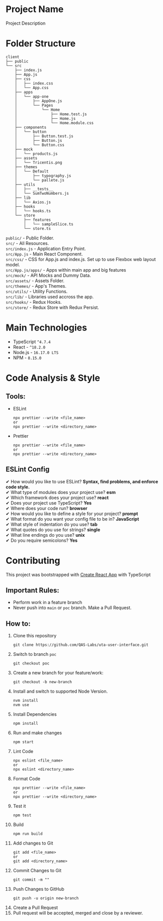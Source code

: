 # Project Name

Project Description

# Folder Structure

```
client
├── public
└── src
    ├── index.js
    ├── App.js
    ├── css
    │   ├── index.css
    │   └── App.css
    ├── apps
    │   └── app-one
    │       ├── AppOne.js
    │       └── Pages
    │           └── Home
    │               ├── Home.test.js
    │               ├── Home.js
    │               └── Home.module.css
    ├── components
    │   └── button
    │       ├── Button.test.js
    │       ├── Button.js
    │       └── Button.css
    ├── mock
    │   └── products.js
    ├── assets
    │   └── Tricentis.png
    ├── themes
    │   └── Default
    │       ├── typography.js
    │       └── pallete.js
    ├── utils
    │   ├── __tests__
    │   └── SumTwoNumbers.js
    ├── lib
    │   └── Axios.js
    ├── hooks
    │   └── hooks.ts
    └── store
        ├── features
        │   └── sampleSlice.ts
        └── store.ts
```

`public/` - Public Folder. \
`src/` - All Resources. \
`src/index.js` - Application Entry Point. \
`src/App.js` - Main React Component. \
`src/css/` - CSS for App.js and index.js. Set up to use Flexbox web layout model. \
`src/App.js/apps/` - Apps within main app and big features \
`src/mock/` - API Mocks and Dummy Data. \
`src/assets/` - Assets Folder. \
`src/themes/` - App's Themes. \
`src/utils/` - Utility Functions. \
`src/lib/` - Libraries used accross the app. \
`src/hooks/` - Redux Hooks. \
`src/store/` - Redux Store with Redux Persist.

# Main Technologies

- TypeScript `^4.7.4`
- React - `^18.2.0`
- Node.js - `16.17.0 LTS`
- NPM - `8.15.0`

# Code Analysis & Style

## **Tools**:

- ESLint
  ```
  npx prettier --write <file_name>
  or
  npx prettier --write <directory_name>
  ```
- Prettier
  ```
  npx prettier --write <file_name>
  or
  npx prettier --write <directory_name>
  ```

## **ESLint Config**

✔ How would you like to use ESLint? **Syntax, find problems, and enforce code style.** \
✔ What type of modules does your project use? **esm** \
✔ Which framework does your project use? **react** \
✔ Does your project use TypeScript? **Yes** \
✔ Where does your code run? **browser** \
✔ How would you like to define a style for your project? **prompt** \
✔ What format do you want your config file to be in? **JavaScript** \
✔ What style of indentation do you use? **tab** \
✔ What quotes do you use for strings? **single** \
✔ What line endings do you use? **unix** \
✔ Do you require semicolons? **Yes**

# Contributing

This project was bootstrapped with [Create React App](https://github.com/facebook/create-react-app) with TypeScript

## **Important Rules:**

- Perform work in a feature branch
- Never push into `main` or `poc` branch. Make a Pull Request.

## **How to:**

1. Clone this repository
   ```
   git clone https://github.com/QAS-Labs/uta-user-interface.git
   ```
2. Switch to branch `poc`
   ```
   git checkout poc
   ```
3. Create a new branch for your feature/work:
   ```
   git checkout -b new-branch
   ```
4. Install and switch to supported Node Version.
   ```
   nvm install
   nvm use
   ```
5. Install Dependencies
   ```
   npm install
   ```
6. Run and make changes
   ```
   npm start
   ```
7. Lint Code
   ```
   npx eslint <file_name>
   or
   npx eslint <directory_name>
   ```
8. Format Code
   ```
   npx prettier --write <file_name>
   or
   npx prettier --write <directory_name>
   ```
9. Test it
   ```
   npm test
   ```
10. Build
    ```
    npm run build
    ```
11. Add changes to Git
    ```
    git add <file_name>
    or
    git add <directory_name>
    ```
12. Commit Changes to Git
    ```
    git commit -m ""
    ```
13. Push Changes to GitHub
    ```
    git push -u origin new-branch
    ```
14. Create a Pull Request
15. Pull request will be accepted, merged and close by a reviewer.
